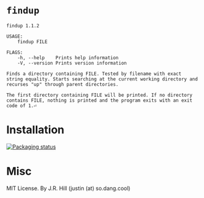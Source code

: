 # `findup`

```text
findup 1.1.2

USAGE:
    findup FILE

FLAGS:
    -h, --help    Prints help information
    -V, --version Prints version information

Finds a directory containing FILE. Tested by filename with exact string equality. Starts searching at the current working directory and recurses "up" through parent directories.

The first directory containing FILE will be printed. If no directory contains FILE, nothing is printed and the program exits with an exit code of 1.⏎      
```

# Installation

[![Packaging status](https://repology.org/badge/vertical-allrepos/findup.svg)](https://repology.org/project/findup/versions)

# Misc

MIT License.
By J.R. Hill (justin (at) so.dang.cool)
